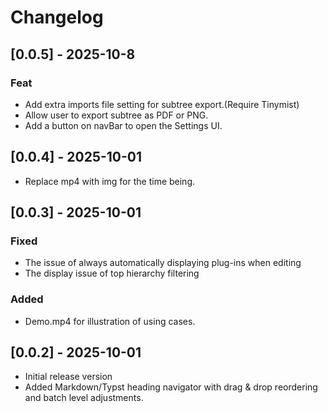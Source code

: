 # Changelog

## [0.0.5] - 2025-10-8

### Feat

- Add extra imports file setting for subtree export.(Require Tinymist)
- Allow user to export subtree as PDF or PNG.
- Add a button on navBar to open the Settings UI.

## [0.0.4] - 2025-10-01

- Replace mp4 with img for the time being.

## [0.0.3] - 2025-10-01

### Fixed

- The issue of always automatically displaying plug-ins when editing
- The display issue of top hierarchy filtering

### Added

- Demo.mp4 for illustration of using cases.

## [0.0.2] - 2025-10-01

- Initial release version
- Added Markdown/Typst heading navigator with drag & drop reordering and batch level adjustments.
